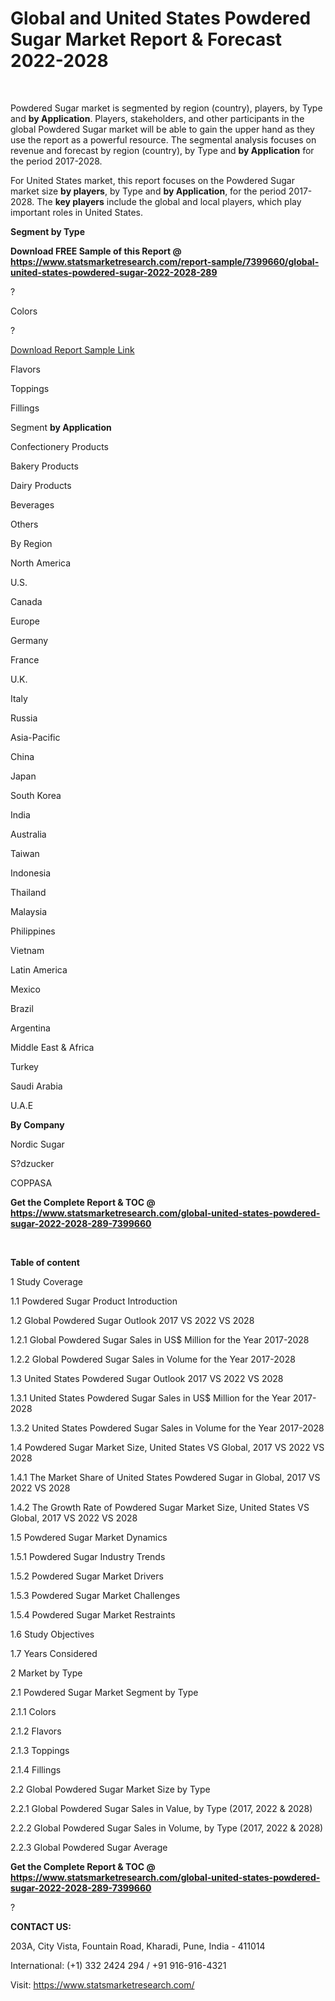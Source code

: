 <h1>Global and United States Powdered Sugar Market Report & Forecast 2022-2028</h1><br/><p>Powdered Sugar market is segmented by region (country), players, by Type and <strong>by Application</strong>. Players, stakeholders, and other participants in the global Powdered Sugar market will be able to gain the upper hand as they use the report as a powerful resource. The segmental analysis focuses on revenue and forecast by region (country), by Type and <strong>by Application</strong> for the period 2017-2028.</p>
 
 
 
 <p>For United States market, this report focuses on the Powdered Sugar market size <strong>by players</strong>, by Type and <strong>by Application</strong>, for the period 2017-2028. The <strong>key players</strong> include the global and local players, which play important roles in United States.</p>
 
 
 
 <p><strong>Segment by Type</strong></p>
 
 
 
 <div><b>Download FREE Sample of this Report @ <a href="https://www.statsmarketresearch.com/download-free-sample/7399660/global-united-states-powdered-sugar-2022-2028-289">https://www.statsmarketresearch.com/report-sample/7399660/global-united-states-powdered-sugar-2022-2028-289</a></b></div>
 
 
 
 <p>? </p>
 
 
 
 <p>Colors</p>
 
 
 
 <p>? </p>
 
 
 
 <p><a href="https://www.statsmarketresearch.com/download-free-sample/7399660/global-united-states-powdered-sugar-2022-2028-289">Download Report Sample Link</a></p>
 
 
 
 <p>Flavors</p>
 
 
 
 <p>Toppings</p>
 
 
 
 <p>Fillings</p>
 
 
 
 <p>Segment <strong>by Application</strong></p>
 
 
 
 <p>Confectionery Products</p>
 
 
 
 <p>Bakery Products</p>
 
 
 
 <p>Dairy Products</p>
 
 
 
 <p>Beverages</p>
 
 
 
 <p>Others</p>
 
 
 
 <p>By Region</p>
 
 
 
 <p>North America</p>
 
 
 
 <p>U.S.</p>
 
 
 
 <p>Canada</p>
 
 
 
 <p>Europe</p>
 
 
 
 <p>Germany</p>
 
 
 
 <p>France</p>
 
 
 
 <p>U.K.</p>
 
 
 
 <p>Italy</p>
 
 
 
 <p>Russia</p>
 
 
 
 <p>Asia-Pacific</p>
 
 
 
 <p>China</p>
 
 
 
 <p>Japan</p>
 
 
 
 <p>South Korea</p>
 
 
 
 <p>India</p>
 
 
 
 <p>Australia</p>
 
 
 
 <p>Taiwan</p>
 
 
 
 <p>Indonesia</p>
 
 
 
 <p>Thailand</p>
 
 
 
 <p>Malaysia</p>
 
 
 
 <p>Philippines</p>
 
 
 
 <p>Vietnam</p>
 
 
 
 <p>Latin America</p>
 
 
 
 <p>Mexico</p>
 
 
 
 <p>Brazil</p>
 
 
 
 <p>Argentina</p>
 
 
 
 <p>Middle East & Africa</p>
 
 
 
 <p>Turkey</p>
 
 
 
 <p>Saudi Arabia</p>
 
 
 
 <p>U.A.E</p>
 
 
 
 <p><strong>By Company</strong></p>
 
 
 
 <p>Nordic Sugar</p>
 
 
 
 <p>S?dzucker</p>
 
 
 
 <p>COPPASA</p>
 
 
 
 <div><b>Get the Complete Report & TOC @ <a href="https://www.statsmarketresearch.com/global-united-states-powdered-sugar-2022-2028-289-7399660">https://www.statsmarketresearch.com/global-united-states-powdered-sugar-2022-2028-289-7399660</a></b></div>
 
 
 
 <p><br />
 
 <b>Table of content</b></p>
 
 
 
 <p>1 Study Coverage<br />
 
 1.1 Powdered Sugar Product Introduction<br />
 
 1.2 Global Powdered Sugar Outlook 2017 VS 2022 VS 2028<br />
 
 1.2.1 Global Powdered Sugar Sales in US$ Million for the Year 2017-2028<br />
 
 1.2.2 Global Powdered Sugar Sales in Volume for the Year 2017-2028<br />
 
 1.3 United States Powdered Sugar Outlook 2017 VS 2022 VS 2028<br />
 
 1.3.1 United States Powdered Sugar Sales in US$ Million for the Year 2017-2028<br />
 
 1.3.2 United States Powdered Sugar Sales in Volume for the Year 2017-2028<br />
 
 1.4 Powdered Sugar Market Size, United States VS Global, 2017 VS 2022 VS 2028<br />
 
 1.4.1 The Market Share of United States Powdered Sugar in Global, 2017 VS 2022 VS 2028<br />
 
 1.4.2 The Growth Rate of Powdered Sugar Market Size, United States VS Global, 2017 VS 2022 VS 2028<br />
 
 1.5 Powdered Sugar Market Dynamics<br />
 
 1.5.1 Powdered Sugar Industry Trends<br />
 
 1.5.2 Powdered Sugar Market Drivers<br />
 
 1.5.3 Powdered Sugar Market Challenges<br />
 
 1.5.4 Powdered Sugar Market Restraints<br />
 
 1.6 Study Objectives<br />
 
 1.7 Years Considered<br />
 
 2 Market by Type<br />
 
 2.1 Powdered Sugar Market Segment by Type<br />
 
 2.1.1 Colors<br />
 
 2.1.2 Flavors<br />
 
 2.1.3 Toppings<br />
 
 2.1.4 Fillings<br />
 
 2.2 Global Powdered Sugar Market Size by Type<br />
 
 2.2.1 Global Powdered Sugar Sales in Value, by Type (2017, 2022 & 2028)<br />
 
 2.2.2 Global Powdered Sugar Sales in Volume, by Type (2017, 2022 & 2028)<br />
 
 2.2.3 Global Powdered Sugar Average</p>
 
 
 
 <div><b>Get the Complete Report & TOC @ <a href="https://www.statsmarketresearch.com/global-united-states-powdered-sugar-2022-2028-289-7399660">https://www.statsmarketresearch.com/global-united-states-powdered-sugar-2022-2028-289-7399660</a></b></div>
 
 
 
 <p>? </p>
 
 
 
 <p><b>CONTACT US:</b><br />
 
 203A, City Vista, Fountain Road, Kharadi, Pune, India - 411014<br />
 
 International: (+1) 332 2424 294 / +91 916-916-4321<br />
 
 Visit: <a href="https://www.statsmarketresearch.com/">https://www.statsmarketresearch.com/</a></p>